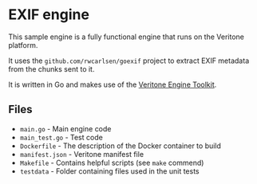 # EXIF engine

This sample engine is a fully functional engine that runs on the Veritone platform.

It uses the `github.com/rwcarlsen/goexif` project to extract EXIF metadata from the chunks sent to it.

It is written in Go and makes use of the [Veritone Engine Toolkit](https://machinebox.io/experiments/engine-toolkit).

## Files

* `main.go` - Main engine code
* `main_test.go` - Test code
* `Dockerfile` - The description of the Docker container to build
* `manifest.json` - Veritone manifest file
* `Makefile` - Contains helpful scripts (see `make` commend)
* `testdata` - Folder containing files used in the unit tests
